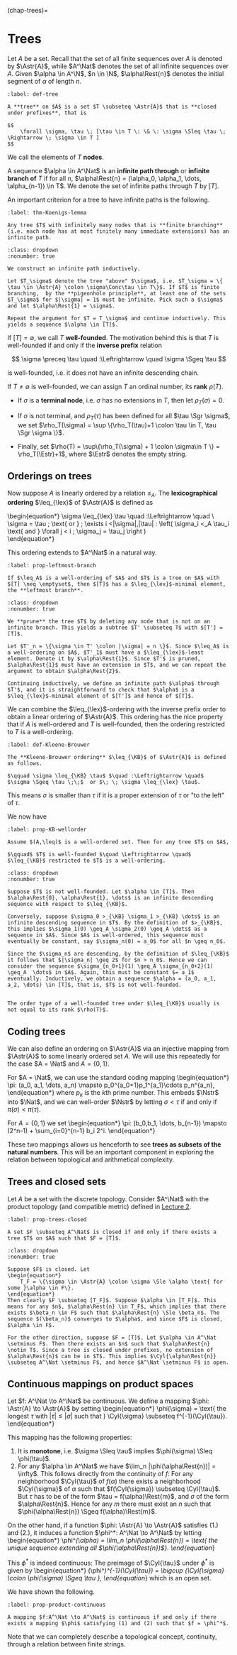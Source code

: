 (chap-trees)=
# Trees

Let $A$ be a set. Recall that the set of all finite sequences over $A$ is denoted by $\Astr{A}$, while $A^\Nat$ denotes the set of all infinite sequences over $A$. Given $\alpha \in A^\N$, $n \in \N$, $\alpha\Rest{n}$ denotes the initial segment of $\alpha$ of length $n$.

```{prf:definition}
:label: def-tree

A **tree** on $A$ is a set $T \subseteq \Astr{A}$ that is **closed under prefixes**, that is

$$
    \forall \sigma, \tau \; [\tau \in T \: \& \: \sigma \Sleq \tau \; \Rightarrow \; \sigma \in T ]
$$	
```

We call the elements of $T$ **nodes**.

A sequence $\alpha \in A^\Nat$ is an **infinite path through** or **infinite branch of** $T$ if for all $n$, $\alpha\Rest{n} = (\alpha_0, \alpha_1, \dots, \alpha_{n-1}) \in T$. We denote the set of infinite paths through $T$ by $[T]$.

An important criterion for a tree to have infinite paths is the following.

```{prf:theorem} König's Lemma
:label: thm-Koenigs-lemma

Any tree $T$ with infinitely many nodes that is **finite branching** (i.e. each node has at most finitely many immediate extensions) has an infinite path.
```

```{prf:proof}
:class: dropdown
:nonumber: true

We construct an infinite path inductively. 

Let $T_\sigma$ denote the tree "above" $\sigma$, i.e. $T_\sigma = \{ \tau \in \Astr{A} \colon \sigma\Conc\tau \in T\}$. If $T$ is finite branching,  by the **pigeonhole principle**, at least one of the sets $T_\sigma$ for $|\sigma| = 1$ must be infinite. Pick such a $\sigma$ and let $\alpha\Rest{1} = \sigma$. 

Repeat the argument for $T = T_\sigma$ and continue inductively. This yields a sequence $\alpha \in [T]$.
```
	
If $[T] = \emptyset$, we call $T$ **well-founded**. The motivation behind this is that $T$ is well-founded if and only if the **inverse prefix** relation 

$$
	\sigma \preceq \tau \quad :\Leftrightarrow \quad \sigma \Sgeq \tau
$$

is well-founded, i.e. it does not have an infinite descending chain.

If $T \neq \emptyset$ is well-founded, we can assign $T$ an ordinal number, its **rank** $\rho(T)$.

- If ${\sigma}$ is a **terminal node**, i.e. ${\sigma}$ has no extensions in $T$, then let $\rho_T(\sigma) = 0$.

- If ${\sigma}$ is not terminal, and $\rho_T(\tau)$ has been defined for all $\tau \Sgr \sigma$, we set $\rho_T(\sigma) = \sup \{\rho_T(\tau)+1 \colon \tau \in T, \tau \Sgr \sigma \}$.

- Finally, set $\rho(T) = \sup\{\rho_T(\sigma) + 1 \colon \sigma\in T \} = \rho_T(\Estr)+1$, where $\Estr$ denotes the empty string.



## Orderings on trees

Now suppose $A$ is linearly ordered by a relation $\leq_A$. 
The **lexicographical ordering** $\leq_{\lex}$ of $\Astr{A}$ is defined as

\begin{equation*}
	\sigma \leq_{\lex} \tau \quad :\Leftrightarrow \quad \\
        \sigma = \tau \; \text{ or } \; \exists i <|\sigma|,|\tau| \: \left( \sigma_i <_A \tau_i \text{ and } \forall j < i \; \sigma_j = \tau_j  \right )  
\end{equation*}

This ordering extends to $A^\Nat$ in a natural way. 

```{prf:proposition}
:label: prop-leftmost-branch

If $\leq_A$ is a well-ordering of $A$ and $T$ is a tree on $A$ with $[T] \neq \emptyset$, then $[T]$ has a $\leq_{\lex}$-minimal element, the **leftmost branch**.
```

```{prf:proof}
:class: dropdown
:nonumber: true

We **prune** the tree $T$ by deleting any node that is not on an infinite branch. This yields a subtree $T' \subseteq T$ with $[T'] = [T]$. 

Let $T'_n = \{\sigma \in T' \colon |\sigma| = n \}$. Since $\leq_A$ is a well-ordering on $A$, $T'_1$ must have a $\leq_{\lex}$-least element. Denote it by $\alpha\Rest{1}$. Since $T'$ is pruned, $\alpha\Rest{1}$ must have an extension in $T$, and we can repeat the argument to obtain $\alpha\Rest{2}$. 

Continuing inductively, we define an infinite path $\alpha$ through $T'$, and it is straightforward to check that $\alpha$ is a  $\leq_{\lex}$-minimal element of $[T']$ and hence of $[T]$.
```

We can combine the $\leq_{\lex}$-ordering with the inverse prefix order to obtain a linear ordering of $\Astr{A}$. This ordering has the nice property that if $A$ is well-ordered and $T$ is well-founded, then the ordering restricted to $T$ is a well-ordering. 

```{prf:definition}
:label: def-Kleene-Brouwer

The **Kleene-Brouwer ordering** $\leq_{\KB}$ of $\Astr{A}$ is defined as follows.

$\qquad \sigma \leq_{\KB} \tau$ $\quad :\Leftrightarrow \quad$  $\sigma \Sgeq \tau \;\;$  or $\; \; \sigma \leq_{\lex} \tau$.
```

This means ${\sigma}$ is smaller than ${\tau}$ if it is a proper extension of ${\tau}$ or "to the left" of ${\tau}$.

We now have 
```{prf:proposition}
:label: prop-KB-wellorder

Assume $(A,\leq)$ is a well-ordered set. Then for any tree $T$ on $A$,

$\qquad$ $T$ is well-founded $\quad \Leftrightarrow \quad$  $\leq_{\KB}$ restricted to $T$ is a well-ordering.
```

```{prf:proof}
:class: dropdown
:nonumber: true

Suppose $T$ is not well-founded. Let $\alpha \in [T]$. Then $\alpha\Rest{0}, \alpha\Rest{1}, \dots$ is an infinite descending sequence with respect to $\leq_{\KB}$.

Conversely, suppose $\sigma_0 >_{\KB} \sigma_1 >_{\KB} \dots$ is an infinite descending sequence in $T$. By the definition of $>_{\KB}$, this implies $\sigma_1(0) \geq_A \sigma_2(0) \geq_A \dots$ as a sequence in $A$. Since $A$ is well-ordered, this sequence must eventually be constant, say $\sigma_n(0) = a_0$ for all $n \geq n_0$. 

Since the $\sigma_n$ are descending, by the definition of $\leq_{\KB}$ it follows that $|\sigma_n| \geq 2$ for $n > n_0$. Hence we can consider the sequence $\sigma_{n_0+1}(1) \geq_A \sigma_{n_0+2}(1) \geq_A  \dots$ in $A$. Again, this must be constant $= a_1$ eventually. Inductively, we obtain a sequence $\alpha = (a_0, a_1, a_2, \dots) \in [T]$, that is, $T$ is not well-founded.
```

```{caution}

The order type of a well-founded tree under $\leq_{\KB}$ usually is not equal to its rank $\rho(T)$.
```


## Coding trees

We can also define an ordering on $\Astr{A}$ via an injective mapping from $\Astr{A}$ to some linearly ordered set $A$. We will use this repeatedly for the case $A = \Nat$ and $A = \{0,1\}$.

For $A = \Nat$, we can use the standard coding mapping
\begin{equation*}
	\pi: (a_0, a_1, \dots, a_n) \mapsto p_0^{a_0+1}p_1^{a_1}\cdots p_n^{a_n},
\end{equation*}
where $p_k$ is the $k$th prime number. This embeds $\Nstr$ into $\Nat$, and we can well-order $\Nstr$ by letting $\sigma < \tau$ if and only if $\pi(\sigma) < \pi(\tau)$. 

For $A = \{0,1\}$ we set
\begin{equation*}
	\pi: (b_0,b_1, \dots, b_{n-1}) \mapsto (2^n-1) + \sum_{i=0}^{n-1} b_i 2^i.
\end{equation*}

These two mappings allows us henceforth to see **trees as subsets of the natural numbers**. This will be an important component in exploring the relation between topological and arithmetical complexity.


## Trees and closed sets

Let $A$ be a set with the discrete topology. Consider $A^\Nat$ with the product topology (and compatible metric) defined in [Lecture 2](polish-product-spaces).

```{prf:proposition}
:label: prop-trees-closed

A set $F \subseteq A^\Nat$ is closed if and only if there exists a tree $T$ on $A$ such that $F = [T]$.
```

```{prf:proof}
:class: dropdown
:nonumber: true

Suppose $F$ is closed. Let 
\begin{equation*}
	T_F = \{\sigma \in \Astr{A} \colon \sigma \Sle \alpha \text{ for some }\alpha \in F\}.
\end{equation*}
Then clearly $F \subseteq [T_F]$. Suppose $\alpha \in [T_F]$. This means for any $n$, $\alpha\Rest{n} \in T_F$, which implies that there exists $\beta_n \in F$ such that $\alpha\Rest{n} \Sle \beta_n$. The sequence $(\beta_n)$ converges to $\alpha$, and since $F$ is closed, $\alpha \in F$.

For the other direction, suppose $F = [T]$. Let $\alpha \in A^\Nat \setminus F$. Then there exists an $n$ such that $\alpha\Rest{n} \notin T$. Since a tree is closed under prefixes, no extension of $\alpha\Rest{n}$ can be in $T$. This implies $\Cyl{\alpha\Rest{n}} \subseteq A^\Nat \setminus F$, and hence $A^\Nat \setminus F$ is open.	  
```

## Continuous mappings on product spaces

Let $f: A^\Nat \to A^\Nat$ be continuous. We define a mapping $\phi: \Astr{A} \to \Astr{A}$ by setting
\begin{equation*}
	\phi(\sigma) = \text{ the longest $\tau$ with $|\tau| \leq |\sigma|$ such that } \Cyl{\sigma} \subseteq f^{-1}(\Cyl{\tau}).
\end{equation*}

This mapping has the following properties:

1. It is **monotone**, i.e. $\sigma \Sleq \tau$ implies $\phi(\sigma) \Sleq \phi(\tau)$.
2. For any $\alpha \in A^\Nat$ we have $\lim_n |\phi(\alpha\Rest{n})| = \infty$.
This follows directly from the continuity of $f$: For any neighborhood $\Cyl{\tau}$ of $f(\alpha)$ there exists a neighborhood $\Cyl{\sigma}$ of $\alpha$ such that $f(\Cyl{\sigma}) \subseteq \Cyl{\tau}$. But $\tau$ has to be of the form $\tau = f(\alpha)\Rest{m}$, and $\sigma$ of the form $\alpha\Rest{n}$. Hence for any $m$ there must exist an $n$ such that $\phi(\alpha\Rest{n}) \Sgeq f(\alpha)\Rest{m}$.

On the other hand, if a function $\phi: \Astr{A} \to \Astr{A}$ satisfies (1.) and (2.), it induces a function $\phi^*: A^\Nat \to A^\Nat$ by letting
\begin{equation*}
	\phi^*(\alpha) = \lim_n \phi(\alpha\Rest{n}) = \text{ the unique sequence extending all $\phi(\alpha\Rest{n})$}.
\end{equation*}

This $\phi^*$ is indeed continuous: The preimage of $\Cyl{\tau}$ under $\phi^*$ is given by
\begin{equation*}
	(\phi^*)^{-1}(\Cyl{\tau}) = \bigcup \{\Cyl{\sigma} \colon \phi(\sigma) \Sgeq \tau \},
\end{equation*}
which is an open set.

We have shown the following.

```{prf:proposition}
:label: prop-product-continuous

A mapping $f:A^\Nat \to A^\Nat$ is continuous if and only if there exists a mapping $\phi$ satisfying (1) and (2) such that $f = \phi^*$.
```

Note that we can completely describe a topological concept, continuity, through a relation between finite strings.
 